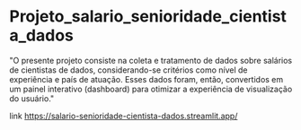 # Projeto_salario_senioridade_cientista_dados
"O presente projeto consiste na coleta e tratamento de dados sobre salários de cientistas de dados, considerando-se critérios como nível de experiência e país de atuação. Esses dados foram, então, convertidos em um painel interativo (dashboard) para otimizar a experiência de visualização do usuário."

link https://salario-senioridade-cientista-dados.streamlit.app/
